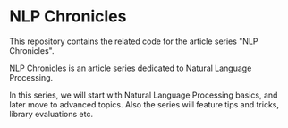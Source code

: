 # NLP Chronicles

This repository contains the related code for the article series "NLP Chronicles".

NLP Chronicles is an article series dedicated to Natural Language Processing. 

In this series, we will start with Natural Language Processing basics, and later move to advanced topics. Also the series will feature tips and tricks, library evaluations etc.
